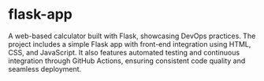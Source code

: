 # flask-app
A web-based calculator built with Flask, showcasing DevOps practices. The project includes a simple Flask app with front-end integration using HTML, CSS, and JavaScript. It also features automated testing and continuous integration through GitHub Actions, ensuring consistent code quality and seamless deployment.
